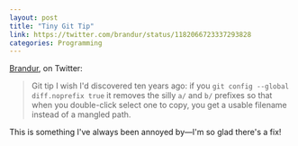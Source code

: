```yaml
---
layout: post
title: "Tiny Git Tip"
link: https://twitter.com/brandur/status/1182066723337293828
categories: Programming
---
```


[Brandur](https://twitter.com/brandur), on Twitter:

> Git tip I wish I'd discovered ten years ago: if you `git config --global diff.noprefix true` it removes the silly `a/` and `b/` prefixes so that when you double-click select one to copy, you get a usable filename instead of a mangled path.

This is something I've always been annoyed by—I'm so glad there's a fix!
